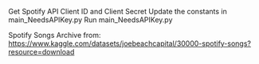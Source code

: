 Get Spotify API Client ID and Client Secret
Update the constants in main_NeedsAPIKey.py
Run main_NeedsAPIKey.py

Spotify Songs Archive from: https://www.kaggle.com/datasets/joebeachcapital/30000-spotify-songs?resource=download
